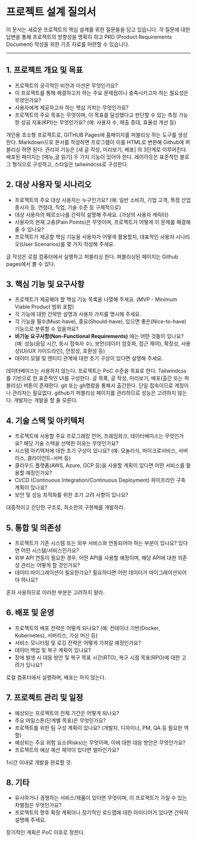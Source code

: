 # 프로젝트 설계 질의서

이 문서는 새로운 프로젝트의 핵심 설계를 위한 질문들을 담고 있습니다. 각 질문에 대한 답변을 통해 프로젝트의 방향성을 명확히 하고 PRD (Product Requirements Document) 작성을 위한 기초 자료를 마련할 수 있습니다.

---

## 1. 프로젝트 개요 및 목표

*   프로젝트의 궁극적인 비전과 미션은 무엇인가요?
*   이 프로젝트를 통해 해결하고자 하는 주요 문제점이나 충족시키고자 하는 필요성은 무엇인가요?
*   사용자에게 제공하고자 하는 핵심 가치는 무엇인가요?
*   프로젝트의 주요 목표는 무엇이며, 이 목표를 달성했다고 판단할 수 있는 측정 가능한 성공 지표(KPI)는 무엇인가요? (예: 사용자 수, 매출 증대, 효율성 개선 등)

개인용 초소형 프로젝트로, GITHUB Pages에 홈페이지를 퍼블리싱 하는 도구를 생성한다.
Markdown으로 문서를 작성하면 프로그램이 이를 HTML로 변환해 Github에 퍼블리싱 하면 된다.
관리자 기능은 [새 글 작성, 미리보기, 배포] 의 3단계로 이루어진다.
배포된 페이지는 [메뉴,글 읽기] 두 가지 기능이 있어야 한다.
레이아웃은 표준적인 블로그 형식으로 구성하고, 스타일은 tailwindcss로 구성한다.


## 2. 대상 사용자 및 시나리오

*   프로젝트의 주요 대상 사용자는 누구인가요? (예: 일반 소비자, 기업 고객, 특정 산업 종사자 등. 연령대, 직업, 기술 수준 등 구체적으로)
*   대상 사용자의 페르소나를 간략히 설명해 주세요. (가상의 사용자 캐릭터)
*   사용자의 현재 고충(Pain Points)은 무엇이며, 프로젝트가 어떻게 이 문제를 해결해 줄 수 있나요?
*   프로젝트가 제공할 핵심 기능을 사용자가 어떻게 활용할지, 대표적인 사용자 시나리오(User Scenarios)를 몇 가지 작성해 주세요.

글 작성은 로컬 컴퓨터에서 실행하고 퍼블리싱 한다.
퍼블리싱된 페이지는 Github pages에서 볼 수 있다.

## 3. 핵심 기능 및 요구사항

*   프로젝트가 제공해야 할 핵심 기능 목록을 나열해 주세요. (MVP - Minimum Viable Product 범위 포함)
*   각 기능에 대한 간략한 설명과 사용자 가치를 명시해 주세요.
*   각 기능을 필수(Must-have), 중요(Should-have), 있으면 좋은(Nice-to-have) 기능으로 분류할 수 있을까요?
*   **비기능 요구사항(Non-Functional Requirements)** 에는 어떤 것들이 있나요? (예: 성능(응답 시간, 동시 접속자 수), 보안(데이터 암호화, 접근 제어), 확장성, 사용성(UI/UX 가이드라인), 안정성, 호환성 등)
*   데이터 모델 및 엔티티 관계에 대한 초기 구상이 있다면 설명해 주세요.

데이터베이스는 사용하지 않는다. 프로젝트는 PoC 수준을 목표로 한다. 
Tailwindcss를 기반으로 한 표준적인 UI를 구성한다.
글 목록, 글 작성, 미리보기, 배포(출간 또는 퍼블리싱) 버튼이 존재한다.
git 또는 gh명령을 통해서 출간한다.
단일 접속이므로 계정이나 관리자는 필요없다.
github가 퍼블리싱 페이지를 관리하므로 성능은 고려하지 않는다.
개발자는 개발을 할 줄 모른다.

## 4. 기술 스택 및 아키텍처

*   프로젝트에 사용할 주요 프로그래밍 언어, 프레임워크, 데이터베이스는 무엇인가요? 해당 기술 스택을 선택한 이유는 무엇인가요?
*   시스템 아키텍처에 대한 초기 구상이 있나요? (예: 모놀리식, 마이크로서비스, 서버리스, 클라이언트-서버 등)
*   클라우드 플랫폼(AWS, Azure, GCP 등)을 사용할 계획이 있다면 어떤 서비스를 활용할 예정인가요?
*   CI/CD (Continuous Integration/Continuous Deployment) 파이프라인 구축 계획이 있나요?
*   보안 및 성능 최적화를 위한 초기 고려 사항이 있나요?

대중적이고 간단한 구조로, 최소한의 구현체를 개발하라.


## 5. 통합 및 의존성

*   프로젝트가 기존 시스템 또는 외부 서비스와 연동되어야 하는 부분이 있나요? 있다면 어떤 시스템/서비스인가요?
*   외부 API 연동이 필요한 경우, 어떤 API를 사용할 예정이며, 해당 API에 대한 의존성 관리는 어떻게 할 것인가요?
*   데이터 마이그레이션이 필요한가요? 필요하다면 어떤 데이터가 마이그레이션되어야 하나요?

혼자 사용하므로 이러한 부분은 고려하지 말라.

## 6. 배포 및 운영

*   프로젝트의 배포 전략은 어떻게 되나요? (예: 컨테이너 기반(Docker, Kubernetes), 서버리스, 가상 머신 등)
*   서비스 모니터링 및 로깅 전략은 어떻게 가져갈 예정인가요?
*   데이터 백업 및 복구 계획이 있나요?
*   장애 발생 시 대응 방안 및 복구 목표 시간(RTO), 복구 시점 목표(RPO)에 대한 고려가 있나요?

로컬 컴퓨터에서 실행하며, 배포는 하지 않는다.

## 7. 프로젝트 관리 및 일정

*   예상되는 프로젝트의 전체 기간은 어떻게 되나요?
*   주요 마일스톤(단계별 목표)은 무엇인가요?
*   프로젝트를 위한 팀 구성 계획이 있나요? (개발자, 디자이너, PM, QA 등 필요한 역할)
*   예상되는 주요 위험 요소(Risks)는 무엇이며, 이에 대한 대응 방안은 무엇인가요?
*   프로젝트의 예상 예산 제약이 있다면 얼마인가요?

1시간 이내로 개발을 완료할 것.

## 8. 기타

*   유사하거나 경쟁하는 서비스/제품이 있다면 무엇이며, 이 프로젝트가 가질 수 있는 차별점은 무엇인가요?
*   프로젝트의 향후 확장 계획이나 장기적인 로드맵에 대한 아이디어가 있다면 간략히 설명해 주세요. 

장기적인 계획은 PoC 이후로 정한다.